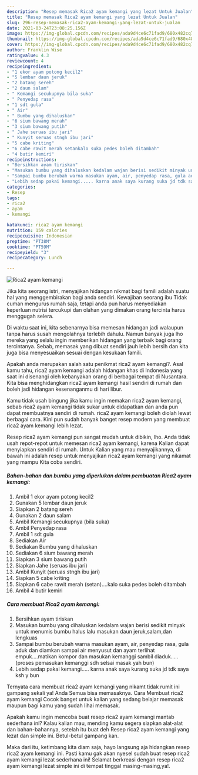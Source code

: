 ```yaml
---
description: "Resep memasak Rica2 ayam kemangi yang lezat Untuk Jualan"
title: "Resep memasak Rica2 ayam kemangi yang lezat Untuk Jualan"
slug: 296-resep-memasak-rica2-ayam-kemangi-yang-lezat-untuk-jualan
date: 2021-03-24T23:08:25.156Z
image: https://img-global.cpcdn.com/recipes/ada9d4ce6c71fad9/680x482cq70/rica2-ayam-kemangi-foto-resep-utama.jpg
thumbnail: https://img-global.cpcdn.com/recipes/ada9d4ce6c71fad9/680x482cq70/rica2-ayam-kemangi-foto-resep-utama.jpg
cover: https://img-global.cpcdn.com/recipes/ada9d4ce6c71fad9/680x482cq70/rica2-ayam-kemangi-foto-resep-utama.jpg
author: Franklin Wise
ratingvalue: 4.3
reviewcount: 4
recipeingredient:
- "1 ekor ayam potong kecil2"
- "5 lembar daun jeruk"
- "2 batang sereh"
- "2 daun salam"
- " Kemangi secukupnya bila suka"
- " Penyedap rasa"
- "1 sdt gula"
- " Air"
- " Bumbu yang dihaluskan"
- "6 sium bawang merah"
- "3 sium bawang putih"
- " Jahe seruas ibu jari"
- " Kunyit seruas stngh ibu jari"
- "5 cabe kriting"
- "6 cabe rawit merah setankalo suka pedes boleh ditambah"
- "4 butir kemiri"
recipeinstructions:
- "Bersihkan ayam tiriskan"
- "Masukan bumbu yang dihaluskan kedalam wajan berisi sedikit minyak untuk menumis bumbu halus lalu masukan daun jeruk,salam,dan lengkuas"
- "Sampai bumbu berubah warna masukan ayam, air, penyedap rasa, gula aduk dan diamkan sampai air menyusut dan ayam terlihat empuk....matikan kompor dan masukan kemanggi sambil diaduk.....(proses pemasukan kemanggi sdh selsai masak yah bun)"
- "Lebih sedap pakai kemangi..... karna anak saya kurang suka jd tdk saya ksh y bun"
categories:
- Resep
tags:
- rica2
- ayam
- kemangi

katakunci: rica2 ayam kemangi 
nutrition: 159 calories
recipecuisine: Indonesian
preptime: "PT38M"
cooktime: "PT59M"
recipeyield: "3"
recipecategory: Lunch

---
```



![Rica2 ayam kemangi](https://img-global.cpcdn.com/recipes/ada9d4ce6c71fad9/680x482cq70/rica2-ayam-kemangi-foto-resep-utama.jpg)

Jika kita seorang istri, menyajikan hidangan nikmat bagi famili adalah suatu hal yang menggembirakan bagi anda sendiri. Kewajiban seorang ibu Tidak cuman mengurus rumah saja, tetapi anda pun harus menyediakan keperluan nutrisi tercukupi dan olahan yang dimakan orang tercinta harus menggugah selera.

Di waktu  saat ini, kita sebenarnya bisa memesan hidangan jadi walaupun tanpa harus susah mengolahnya terlebih dahulu. Namun banyak juga lho mereka yang selalu ingin memberikan hidangan yang terbaik bagi orang tercintanya. Sebab, memasak yang dibuat sendiri jauh lebih bersih dan kita juga bisa menyesuaikan sesuai dengan kesukaan famili. 



Apakah anda merupakan salah satu penikmat rica2 ayam kemangi?. Asal kamu tahu, rica2 ayam kemangi adalah hidangan khas di Indonesia yang saat ini disenangi oleh kebanyakan orang di berbagai tempat di Nusantara. Kita bisa menghidangkan rica2 ayam kemangi hasil sendiri di rumah dan boleh jadi hidangan kesenanganmu di hari libur.

Kamu tidak usah bingung jika kamu ingin memakan rica2 ayam kemangi, sebab rica2 ayam kemangi tidak sukar untuk didapatkan dan anda pun dapat membuatnya sendiri di rumah. rica2 ayam kemangi boleh diolah lewat berbagai cara. Kini pun sudah banyak banget resep modern yang membuat rica2 ayam kemangi lebih lezat.

Resep rica2 ayam kemangi pun sangat mudah untuk dibikin, lho. Anda tidak usah repot-repot untuk memesan rica2 ayam kemangi, karena Kalian dapat menyiapkan sendiri di rumah. Untuk Kalian yang mau menyajikannya, di bawah ini adalah resep untuk menyajikan rica2 ayam kemangi yang nikamat yang mampu Kita coba sendiri.

<!--inarticleads1-->

##### Bahan-bahan dan bumbu yang diperlukan dalam pembuatan Rica2 ayam kemangi:

1. Ambil 1 ekor ayam potong kecil2
1. Gunakan 5 lembar daun jeruk
1. Siapkan 2 batang sereh
1. Gunakan 2 daun salam
1. Ambil  Kemangi secukupnya (bila suka)
1. Ambil  Penyedap rasa
1. Ambil 1 sdt gula
1. Sediakan  Air
1. Sediakan  Bumbu yang dihaluskan
1. Sediakan 6 sium bawang merah
1. Siapkan 3 sium bawang putih
1. Siapkan  Jahe (seruas ibu jari)
1. Ambil  Kunyit (seruas stngh ibu jari)
1. Siapkan 5 cabe kriting
1. Siapkan 6 cabe rawit merah (setan)....kalo suka pedes boleh ditambah
1. Ambil 4 butir kemiri




<!--inarticleads2-->

##### Cara membuat Rica2 ayam kemangi:

1. Bersihkan ayam tiriskan
1. Masukan bumbu yang dihaluskan kedalam wajan berisi sedikit minyak untuk menumis bumbu halus lalu masukan daun jeruk,salam,dan lengkuas
1. Sampai bumbu berubah warna masukan ayam, air, penyedap rasa, gula aduk dan diamkan sampai air menyusut dan ayam terlihat empuk....matikan kompor dan masukan kemanggi sambil diaduk.....(proses pemasukan kemanggi sdh selsai masak yah bun)
1. Lebih sedap pakai kemangi..... karna anak saya kurang suka jd tdk saya ksh y bun




Ternyata cara membuat rica2 ayam kemangi yang nikamt tidak rumit ini gampang sekali ya! Anda Semua bisa memasaknya. Cara Membuat rica2 ayam kemangi Cocok banget untuk kalian yang sedang belajar memasak maupun bagi kamu yang sudah lihai memasak.

Apakah kamu ingin mencoba buat resep rica2 ayam kemangi mantab sederhana ini? Kalau kalian mau, mending kamu segera siapkan alat-alat dan bahan-bahannya, setelah itu buat deh Resep rica2 ayam kemangi yang lezat dan simple ini. Betul-betul gampang kan. 

Maka dari itu, ketimbang kita diam saja, hayo langsung aja hidangkan resep rica2 ayam kemangi ini. Pasti kamu gak akan nyesel sudah buat resep rica2 ayam kemangi lezat sederhana ini! Selamat berkreasi dengan resep rica2 ayam kemangi lezat simple ini di tempat tinggal masing-masing,ya!.

